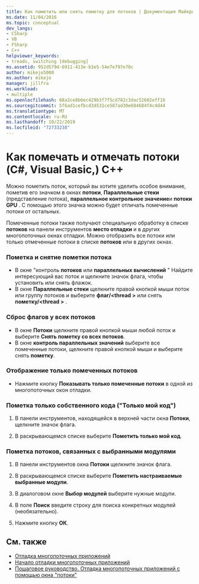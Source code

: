 ```yaml
---
title: Как пометить или снять пометку для потоков | Документация Майкрософт
ms.date: 11/04/2016
ms.topic: conceptual
dev_langs:
- CSharp
- VB
- FSharp
- C++
helpviewer_keywords:
- treads, switching [debugging]
ms.assetid: 952d579d-6911-413e-b3e5-54e7e797e70c
author: mikejo5000
ms.author: mikejo
manager: jillfra
ms.workload:
- multiple
ms.openlocfilehash: 68a2ce8b6ec429b3f7f5cd782c3dac52602eff16
ms.sourcegitcommit: 5f6ad1cefbcd3d531ce587ad30e684684f4c4d44
ms.translationtype: MT
ms.contentlocale: ru-RU
ms.lasthandoff: 10/22/2019
ms.locfileid: "72733238"
---
```

# <a name="how-to-flag-and-unflag-threads-c-visual-basic-c"></a>Как помечать и отмечать потоки (C#, Visual Basic,) C++

Можно пометить поток, который вы хотите уделить особое внимание, пометив его значком в окнах **потоки**, **Параллельные стеки** (представление потока), **параллельное контрольное значение**и **потоки GPU** . С помощью этого значка можно будет отличать помеченные потоки от остальных.

Помеченные потоки также получают специальную обработку в списке **потоков** на панели инструментов **место отладки** и в других многопоточных окнах отладки. Можно отобразить все потоки или только отмеченные потоки в списке **потоков** или в других окнах.

### <a name="to-flag-or-unflag-a-thread"></a>Пометка и снятие пометки потока

- В окне "контроль **потоков** или **параллельных вычислений** " Найдите интересующий вас поток и щелкните значок флага, чтобы установить или снять флажок.
- В окне **Параллельные стеки** щелкните правой кнопкой мыши поток или группу потоков и выберите **флаг/\<thread >** или снять **пометку/\<thread >** .

### <a name="to-unflag-all-threads"></a>Сброс флагов у всех потоков

- В окне **Потоки** щелкните правой кнопкой мыши любой поток и выберите **Снять пометку со всех потоков**.
- В окне **контроль параллельных значений** выберите все помеченные потоки, щелкните правой кнопкой мыши и выберите снять **пометку**.

### <a name="to-display-only-flagged-threads"></a>Отображение только помеченных потоков

- Нажмите кнопку **Показывать только помеченные потоки** в одной из многопоточных окон отладки.

### <a name="to-flag-just-my-code"></a>Пометка только собственного кода ("Только мой код")

1. В панели инструментов, находящейся в верхней части окна **Потоки**, щелкните значок флага.

2. В раскрывающемся списке выберите **Пометить только мой код**.

### <a name="to-flag-threads-that-are-associated-with-selected-modules"></a>Пометка потоков, связанных с выбранными модулями

1. В панели инструментов окна **Потоки** щелкните значок флага.

2. В раскрывающемся списке выберите **Пометить настраиваемые выбранные модули**.

3. В диалоговом окне **Выбор модулей** выберите нужные модули.

4. В поле **Поиск** введите строку для поиска конкретных модулей (необязательно).

5. Нажмите кнопку **ОК**.

## <a name="see-also"></a>См. также
- [Отладка многопоточных приложений](../debugger/debug-multithreaded-applications-in-visual-studio.md)
- [Начало отладки многопоточных приложений](../debugger/get-started-debugging-multithreaded-apps.md)
- [Пошаговое руководство. Отладка многопоточных приложений с помощью окна "потоки"](../debugger/how-to-use-the-threads-window.md)